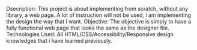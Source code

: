 Dsecription:
This project is about implementing from scratch, without any library, a web page. A lot of instruction will not be used, i am implementing the design the way that I want.
 Objective:
 The objective is simply to have a fully functional web page that looks the same as the designer file.
Technologies Used: All HTML/CSS/Accessibility/Responsive design knowledges that i have learned previously.